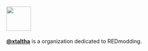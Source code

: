 # <img height="64px" src="https://github.com/xtaltha/.github/assets/99456326/0e695a55-236c-4281-a852-4a6f610d993f">

[__@xtaltha__](https://github.com/xtaltha) is a organization dedicated to REDmodding.

